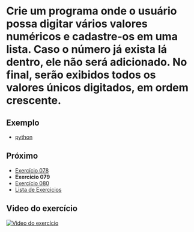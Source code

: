 # Crie um programa onde o usuário possa digitar vários valores numéricos e cadastre-os em uma lista. Caso o número já exista lá dentro, ele não será adicionado. No final, serão exibidos todos os valores únicos digitados, em ordem crescente. 

## Exemplo

- [python](python)

## Próximo

- [Exercício 078](../078)
- **Exercício 079**
- [Exercício 080](../080)
- [Lista de Exercicios](../)

## Video do exercício

[![Video do exercício](https://img.youtube.com/vi/LkAzRnc_GPk/maxresdefault.jpg)](https://youtu.be/LkAzRnc_GPk)
